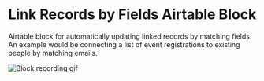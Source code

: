 # Link Records by Fields Airtable Block

Airtable block for automatically updating linked records by matching fields. An example would be connecting a list of event registrations to existing people by matching emails.

![Block recording gif](https://raw.githubusercontent.com/pjsier/airtable-block-link-by-fields/main/assets/recording.gif?raw=true)

